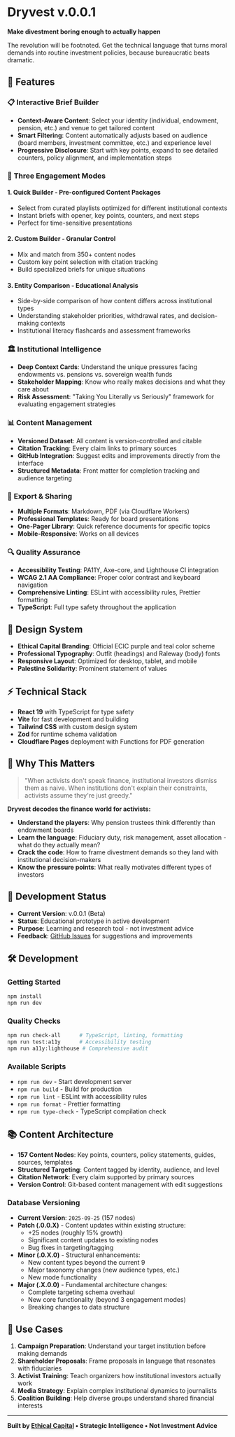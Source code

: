 # Dryvest v.0.0.1

**Make divestment boring enough to actually happen**

The revolution will be footnoted. Get the technical language that turns moral demands into routine investment policies, because bureaucratic beats dramatic.

## 🌟 Features

### 📋 **Interactive Brief Builder**
- **Context-Aware Content**: Select your identity (individual, endowment, pension, etc.) and venue to get tailored content
- **Smart Filtering**: Content automatically adjusts based on audience (board members, investment committee, etc.) and experience level
- **Progressive Disclosure**: Start with key points, expand to see detailed counters, policy alignment, and implementation steps

### 🎯 **Three Engagement Modes**

#### 1. **Quick Builder** - Pre-configured Content Packages
- Select from curated playlists optimized for different institutional contexts
- Instant briefs with opener, key points, counters, and next steps
- Perfect for time-sensitive presentations

#### 2. **Custom Builder** - Granular Control
- Mix and match from 350+ content nodes
- Custom key point selection with citation tracking
- Build specialized briefs for unique situations

#### 3. **Entity Comparison** - Educational Analysis
- Side-by-side comparison of how content differs across institutional types
- Understanding stakeholder priorities, withdrawal rates, and decision-making contexts
- Institutional literacy flashcards and assessment frameworks

### 🏛️ **Institutional Intelligence**
- **Deep Context Cards**: Understand the unique pressures facing endowments vs. pensions vs. sovereign wealth funds
- **Stakeholder Mapping**: Know who really makes decisions and what they care about
- **Risk Assessment**: "Taking You Literally vs Seriously" framework for evaluating engagement strategies

### 📊 **Content Management**
- **Versioned Dataset**: All content is version-controlled and citable
- **Citation Tracking**: Every claim links to primary sources
- **GitHub Integration**: Suggest edits and improvements directly from the interface
- **Structured Metadata**: Front matter for completion tracking and audience targeting

### 📄 **Export & Sharing**
- **Multiple Formats**: Markdown, PDF (via Cloudflare Workers)
- **Professional Templates**: Ready for board presentations
- **One-Pager Library**: Quick reference documents for specific topics
- **Mobile-Responsive**: Works on all devices

### 🔍 **Quality Assurance**
- **Accessibility Testing**: PA11Y, Axe-core, and Lighthouse CI integration
- **WCAG 2.1 AA Compliance**: Proper color contrast and keyboard navigation
- **Comprehensive Linting**: ESLint with accessibility rules, Prettier formatting
- **TypeScript**: Full type safety throughout the application

## 🎨 **Design System**
- **Ethical Capital Branding**: Official ECIC purple and teal color scheme
- **Professional Typography**: Outfit (headings) and Raleway (body) fonts
- **Responsive Layout**: Optimized for desktop, tablet, and mobile
- **Palestine Solidarity**: Prominent statement of values

## ⚡ **Technical Stack**
- **React 19** with TypeScript for type safety
- **Vite** for fast development and building
- **Tailwind CSS** with custom design system
- **Zod** for runtime schema validation
- **Cloudflare Pages** deployment with Functions for PDF generation

## 🧠 **Why This Matters**
> "When activists don't speak finance, institutional investors dismiss them as naive. When institutions don't explain their constraints, activists assume they're just greedy."

**Dryvest decodes the finance world for activists:**
- **Understand the players**: Why pension trustees think differently than endowment boards
- **Learn the language**: Fiduciary duty, risk management, asset allocation - what do they actually mean?
- **Crack the code**: How to frame divestment demands so they land with institutional decision-makers
- **Know the pressure points**: What really motivates different types of investors

## 🚧 **Development Status**
- **Current Version**: v.0.0.1 (Beta)
- **Status**: Educational prototype in active development
- **Purpose**: Learning and research tool - not investment advice
- **Feedback**: [GitHub Issues](https://github.com/ethicalcapital/dryvest/issues) for suggestions and improvements

## 🛠️ **Development**

### Getting Started
```bash
npm install
npm run dev
```

### Quality Checks
```bash
npm run check-all      # TypeScript, linting, formatting
npm run test:a11y      # Accessibility testing
npm run a11y:lighthouse # Comprehensive audit
```

### Available Scripts
- `npm run dev` - Start development server
- `npm run build` - Build for production
- `npm run lint` - ESLint with accessibility rules
- `npm run format` - Prettier formatting
- `npm run type-check` - TypeScript compilation check

## 📚 **Content Architecture**
- **157 Content Nodes**: Key points, counters, policy statements, guides, sources, templates
- **Structured Targeting**: Content tagged by identity, audience, and level
- **Citation Network**: Every claim supported by primary sources
- **Version Control**: Git-based content management with edit suggestions

### Database Versioning
- **Current Version**: `2025-09-25` (157 nodes)
- **Patch (.0.0.X)** - Content updates within existing structure:
  - +25 nodes (roughly 15% growth)
  - Significant content updates to existing nodes
  - Bug fixes in targeting/tagging
- **Minor (.0.X.0)** - Structural enhancements:
  - New content types beyond the current 9
  - Major taxonomy changes (new audience types, etc.)
  - New mode functionality
- **Major (.X.0.0)** - Fundamental architecture changes:
  - Complete targeting schema overhaul
  - New core functionality (beyond 3 engagement modes)
  - Breaking changes to data structure

## 🎯 **Use Cases**
1. **Campaign Preparation**: Understand your target institution before making demands
2. **Shareholder Proposals**: Frame proposals in language that resonates with fiduciaries
3. **Activist Training**: Teach organizers how institutional investors actually work
4. **Media Strategy**: Explain complex institutional dynamics to journalists
5. **Coalition Building**: Help diverse groups understand shared financial interests

---

**Built by [Ethical Capital](https://ethicic.com) • Strategic Intelligence • Not Investment Advice**